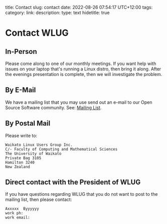 title: Contact
slug: contact
date: 2022-08-26 07:54:17 UTC+12:00
tags: 
category: 
link: 
description: 
type: text
hidetitle: true
<!---
Draft completed: 2022-08-27 Ian Stewart
Updated: 2023-03-09 Remove president details.
-->

# Contact WLUG

## In-Person

Please come along to one of our monthly meetings. If you want help with issues on your laptop that's running a Linux distro, then bring it along. After the evenings presentation is complete, then we will investigate the problem.


## By E-Mail

We have a mailing list that you may use send out an e-mail to our Open Source Software community. See: [Mailing List](/mail/).


## By Postal Mail

Please write to:

    Waikato Linux Users Group Inc.
    C/- Faculty of Computing and Mathematical Sciences
    The University of Waikato
    Private Bag 3105
    Hamilton 3240
    New Zealand


## Direct contact with the President of WLUG

If you have questions regarding WLUG that you do not want to post to the mailing list, then please contact:

    Axxxxx  Byyyyyy
    work ph:
    work email:



